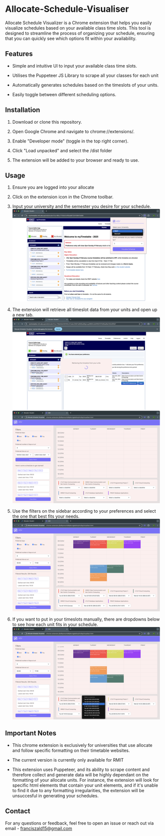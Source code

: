 # Allocate-Schedule-Visualiser

Allocate Schedule Visualizer is a Chrome extension that helps you easily visualize schedules based on your available class time slots. This tool is designed to streamline the process of organizing your schedule, ensuring that you can quickly see which options fit within your availability.

## Features

- Simple and intuitive UI to input your available class time slots.

- Utilises the Puppeteer JS Library to scrape all your classes for each unit

- Automatically generates schedules based on the timeslots of your units.

- Easily toggle between different scheduling options.

## Installation

1. Download or clone this repository.

2. Open Google Chrome and navigate to chrome://extensions/.

3. Enable "Developer mode" (toggle in the top right corner).

4. Click "Load unpacked" and select the /dist folder

5. The extension will be added to your browser and ready to use.

## Usage

1. Ensure you are logged into your allocate

2. Click on the extension icon in the Chrome toolbar.

3. Input your university and the semester you desire for your schedule.
   ![ASV Extension popup](images/popup.png)

4. The extension will retrieve all timeslot data from your units and open up a new tab.
   ![ASV Extension retrieving timeslots](images/retrieval.png)
   ![Visualiser/Schedule page for ASV](images/visualiser.png)
5. Use the filters on the sidebar according to your preferences and select the one that best fits your needs.
   ![Filtering through schedules](images/filter.png)
6. If you want to put in your timeslots manually, there are dropdowns below to see how each unit fits in your schedule.
   ![Manual allocate](images/manual.png)

## Important Notes

- This chrome extension is exclusively for universities that use allocate and follow specific formatting on their timetable websites.

- The current version is currently only available for RMIT

- This extension uses Puppeteer, and its ability to scrape content and therefore collect and generate data will be highly dependant on the formatting of your allocate units. For instance, the extension will look for specific html elements that contain your unit elements, and if it's unable to find it due to any formatting irregularities, the extension will be unsuccesful in generating your schedules.

## Contact

For any questions or feedback, feel free to open an issue or reach out via email - franciszald15@gmail.com
